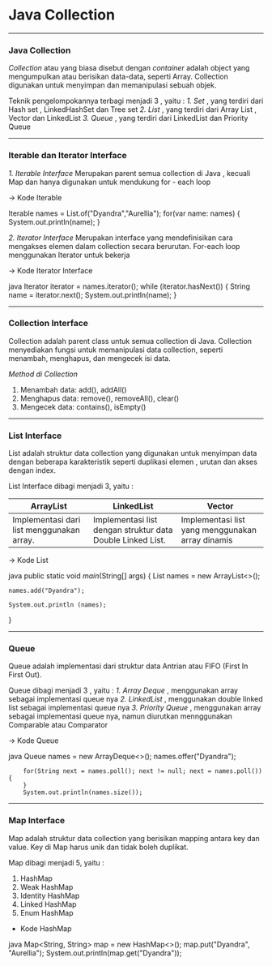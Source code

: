 # Java Collection

---

### Java Collection

<!-- @import "[TOC]" {cmd="toc" depthFrom=1 depthTo=6 orderedList=false} -->

_Collection_ atau yang biasa disebut dengan _container_ adalah object yang mengumpulkan atau berisikan data-data, seperti Array. Collection digunakan untuk menyimpan dan memanipulasi sebuah objek.

Teknik pengelompokannya terbagi menjadi 3 , yaitu :
_1. Set_ , yang terdiri dari Hash set , LinkedHashSet dan Tree set
_2. List_ , yang terdiri dari Array List , Vector dan LinkedList
_3. Queue_ , yang terdiri dari LinkedList dan Priority Queue

---

### Iterable dan Iterator Interface

_1. Iterable Interface_
Merupakan parent semua collection di Java , kecuali Map dan hanya digunakan untuk mendukung for - each loop

-> Kode Iterable

Iterable<String> names = List.of("Dyandra","Aurellia");
for(var name: names) {
System.out.println(name);
}

_2. Iterator Interface_
Merupakan interface yang mendefinisikan cara mengakses elemen dalam collection secara berurutan. For-each loop menggunakan Iterator untuk bekerja

-> Kode Iterator Interface

java
Iterator<String> iterator = names.iterator();
while (iterator.hasNext()) {
String name = iterator.next();
System.out.println(name);
}

---

### Collection Interface

Collection adalah parent class untuk semua collection di Java. Collection menyediakan fungsi untuk memanipulasi data collection, seperti menambah, menghapus, dan mengecek isi data.

_Method di Collection_

1. Menambah data: add(), addAll()
2. Menghapus data: remove(), removeAll(), clear()
3. Mengecek data: contains(), isEmpty()

---

### List Interface

List adalah struktur data collection yang digunakan untuk menyimpan data dengan beberapa karakteristik seperti duplikasi elemen , urutan dan akses dengan index.

List Interface dibagi menjadi 3, yaitu :

| ArrayList                                 | LinkedList                                                 | Vector                                           |
| ----------------------------------------- | ---------------------------------------------------------- | ------------------------------------------------ |
| Implementasi dari list menggunakan array. | Implementasi list dengan struktur data Double Linked List. | Implementasi list yang menggunakan array dinamis |

-> Kode List

java
public static void _main_(String[] args) {
List<String> names = new ArrayList<>();

    names.add("Dyandra");

    System.out.println (names);

}

---

### Queue

Queue adalah implementasi dari struktur data Antrian atau FIFO (First In First Out).

Queue dibagi menjadi 3 , yaitu :
_1. Array Deque_ , menggunakan array sebagai implementasi queue nya
_2. LinkedList_ , menggunakan double linked list sebagai implementasi queue nya
_3. Priority Queue_ , menggunakan array sebagai implementasi queue nya, namun diurutkan mennggunakan Comparable atau Comparator

-> Kode Queue

java
Queue<String> names = new ArrayDeque<>();
names.offer("Dyandra");

        for(String next = names.poll(); next != null; next = names.poll()) {
        }
        System.out.println(names.size());

---

### Map Interface

Map adalah struktur data collection yang berisikan mapping antara key dan value. Key di Map harus unik dan tidak boleh duplikat.

Map dibagi menjadi 5, yaitu :

1. HashMap
2. Weak HashMap
3. Identity HashMap
4. Linked HashMap
5. Enum HashMap

- Kode HashMap

java
Map<String, String> map = new HashMap<>();
map.put("Dyandra", "Aurellia");
System.out.println(map.get("Dyandra"));
